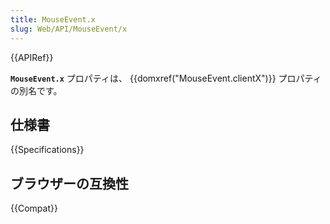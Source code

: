 ```yaml
---
title: MouseEvent.x
slug: Web/API/MouseEvent/x
---
```


{{APIRef}}

**`MouseEvent.x`** プロパティは、 {{domxref("MouseEvent.clientX")}} プロパティの別名です。

## 仕様書

{{Specifications}}

## ブラウザーの互換性

{{Compat}}
